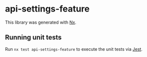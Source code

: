 # api-settings-feature

This library was generated with [Nx](https://nx.dev).

## Running unit tests

Run `nx test api-settings-feature` to execute the unit tests via [Jest](https://jestjs.io).

